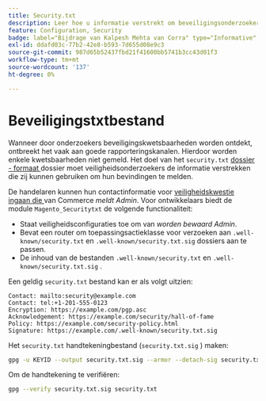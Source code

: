 ```yaml
---
title: Security.txt
description: Leer hoe u informatie verstrekt om beveiligingsonderzoekers te helpen kwetsbaarheden te melden.
feature: Configuration, Security
badge: label="Bijdrage van Kalpesh Mehta van Corra" type="Informative" url="https://solutionpartners.adobe.com/s/directory/detail/corra" tooltip="Kalpesh Mehta"
exl-id: ddafd03c-77b2-42e8-b593-7d655d08e9c3
source-git-commit: 987d65b52437fbd21f41600bb5741b3cc43d01f3
workflow-type: tm+mt
source-wordcount: '137'
ht-degree: 0%

---
```


# Beveiligingstxtbestand

Wanneer door onderzoekers beveiligingskwetsbaarheden worden ontdekt, ontbreekt het vaak aan goede rapporteringskanalen. Hierdoor worden enkele kwetsbaarheden niet gemeld. Het doel van het `security.txt` [ dossier - formaat ](https://datatracker.ietf.org/doc/html/draft-foudil-securitytxt-09) dossier moet veiligheidsonderzoekers de informatie verstrekken die zij kunnen gebruiken om hun bevindingen te melden.

De handelaren kunnen hun contactinformatie voor [ veiligheidskwestie ingaan die ](https://experienceleague.adobe.com/nl/docs/commerce-admin/systems/security/security-issue-reporting) van Commerce _meldt Admin_. Voor ontwikkelaars biedt de module `Magento_Securitytxt` de volgende functionaliteit:

- Staat veiligheidsconfiguraties toe om van _worden bewaard Admin_.
- Bevat een router om toepassingsactieklasse voor verzoeken aan `.well-known/security.txt` en `.well-known/security.txt.sig` dossiers aan te passen.
- De inhoud van de bestanden `.well-known/security.txt` en `.well-known/security.txt.sig` .

Een geldig `security.txt` bestand kan er als volgt uitzien:

```text
Contact: mailto:security@example.com
Contact: tel:+1-201-555-0123
Encryption: https://example.com/pgp.asc
Acknowledgement: https://example.com/security/hall-of-fame
Policy: https://example.com/security-policy.html
Signature: https://example.com/.well-known/security.txt.sig
```

Het `security.txt` handtekeningbestand (`security.txt.sig` ) maken:

```bash
gpg -u KEYID --output security.txt.sig --armor --detach-sig security.txt
```

Om de handtekening te verifiëren:

```bash
gpg --verify security.txt.sig security.txt
```
